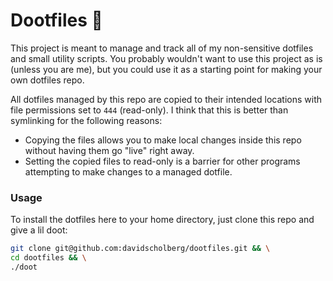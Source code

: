 # Dootfiles 🎺

This project is meant to manage and track all of my non-sensitive dotfiles and small utility scripts. You probably wouldn't want to use this project as is (unless you are me), but you could use it as a starting point for making your own dotfiles repo.

All dotfiles managed by this repo are copied to their intended locations with file permissions set to `444` (read-only). I think that this is better than symlinking for the following reasons:

* Copying the files allows you to make local changes inside this repo without having them go "live" right away.
* Setting the copied files to read-only is a barrier for other programs attempting to make changes to a managed dotfile.

### Usage

To install the dotfiles here to your home directory, just clone this repo and give a lil doot:

```bash
git clone git@github.com:davidscholberg/dootfiles.git && \
cd dootfiles && \
./doot
```
